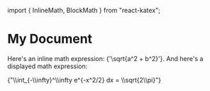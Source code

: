 import { InlineMath, BlockMath } from "react-katex";

# My Document

Here's an inline math expression: <InlineMath>{'\\sqrt{a^2 + b^2}'}</InlineMath>. And here's a displayed math expression:

<BlockMath>
  {"\\int_{-\\infty}^\\infty e^{-x^2/2} dx = \\sqrt{2\\pi}"}
</BlockMath>
